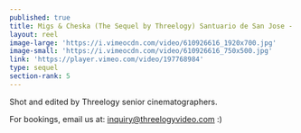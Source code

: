 ```yaml
---
published: true
title: Migs & Cheska (The Sequel by Threelogy) Santuario de San Jose - December 2016
layout: reel
image-large: 'https://i.vimeocdn.com/video/610926616_1920x700.jpg'
image-small: 'https://i.vimeocdn.com/video/610926616_750x500.jpg'
link: 'https://player.vimeo.com/video/197768984'
type: sequel
section-rank: 5
---
```

Shot and edited by Threelogy senior cinematographers. 

For bookings, email us at: inquiry@threelogyvideo.com :)
